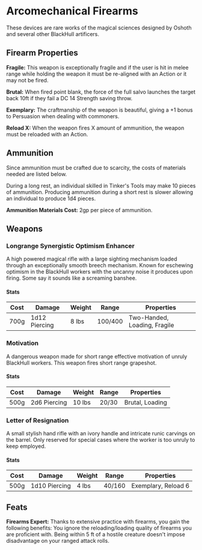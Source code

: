 # Arcomechanical Firearms

These devices are rare works of the magical sciences designed by Oshoth and several other BlackHull artificers.

## Firearm Properties

**Fragile:** This weapon is exceptionally fragile and if the user is hit in melee range while holding the weapon it must be re-aligned with an Action or it may not be fired.

**Brutal:** When fired point blank, the force of the full salvo launches the target back 10ft if they fail a DC 14 Strength saving throw.

**Exemplary:** The craftmanship of the weapon is beautiful, giving a +1 bonus to Persuasion when dealing with commoners.

**Reload X:** When the weapon fires X amount of ammunition, the weapon must be reloaded with an Action.

## Ammunition

Since ammunition must be crafted due to scarcity, the costs of materials needed are listed below.

During a long rest, an individual skilled in Tinker's Tools may make 10 pieces of ammunition. Producing ammunition during a short rest is slower allowing an individual to produce 1d4 pieces.

**Ammunition Materials Cost:** 2gp per piece of ammunition.  

## Weapons

### Longrange Synergistic Optimism Enhancer
A high powered magical rifle with a large sighting mechanism loaded through an exceptionally smooth breech mechanism. Known for eschewing optimism in the BlackHull workers with the uncanny noise it produces upon firing. Some say it sounds like a screaming banshee.

#### Stats

Cost | Damage | Weight | Range | Properties
--- | --- | --- | --- | ---
700g  | 1d12 Piercing | 8 lbs | 100/400 | Two-Handed, Loading, Fragile

### Motivation
A dangerous weapon made for short range effective motivation of unruly BlackHull workers. This weapon fires short range grapeshot.

#### Stats

Cost | Damage | Weight | Range | Properties
--- | --- | --- | --- | ---
500g | 2d6 Piercing | 10 lbs | 20/30 | Brutal, Loading

### Letter of Resignation
A small stylish hand rifle with an ivory handle and intricate runic carvings on the barrel. Only reserved for special cases where the worker is too unruly to keep employed.

#### Stats

Cost | Damage | Weight | Range | Properties
--- | --- | --- | --- | ---
500g | 1d10 Piercing | 4 lbs | 40/160 | Exemplary, Reload 6

## Feats

**Firearms Expert:** Thanks to extensive practice with firearms, you gain the following benefits: You ignore the reloading/loading quality of firearms you are proficient with. Being within 5 ft of a hostile creature doesn't impose disadvantage on your ranged attack rolls.
